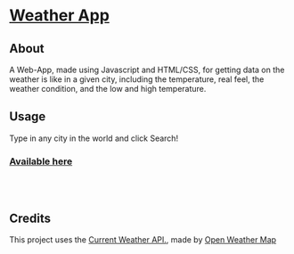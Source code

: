 # [Weather App](http://eric--weather-app.glitch.me/)

## About

A Web-App, made using Javascript and HTML/CSS, for getting data on the weather is like in a given city, including the temperature, real feel, the weather condition, and the low and high temperature.
<br>

## Usage

Type in any city in the world and click Search! 

### [Available here](http://eric--weather-app.glitch.me/)

<br>
<br>

## Credits

This project uses the [Current Weather API.](https://openweathermap.org/current), made by [Open Weather Map](https://openweathermap.org/) 





